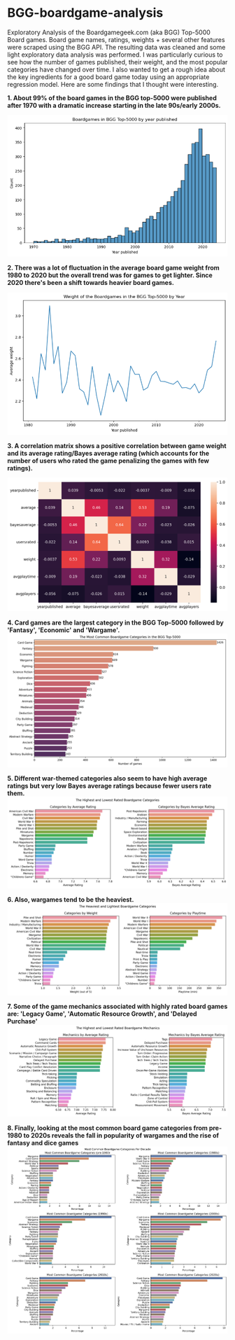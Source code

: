 # BGG-boardgame-analysis
Exploratory Analysis of the Boardgamegeek.com (aka BGG) Top-5000 Board games.
Board game names, ratings, weights + several other features were scraped using the BGG API. The resulting data was cleaned and some light exploratory data analysis was performed. I was particularly curious to see how the number of games published, their weight, and the most popular categories have changed over time. I also wanted to get a rough idea about the key ingredients for a good board game today using an appropriate regression model. Here are some findings that I thought were interesting.


**1. About 99% of the board games in the BGG top-5000 were published after 1970 with a dramatic increase starting in the late 90s/early 2000s.**

![Image 1](plots/bgg1.png)

**2. There was a lot of fluctuation in the average board game weight from 1980 to 2020 but the overall trend was for games to get lighter. Since 2020 there's been a shift towards heavier board games.**

![Image 2](plots/bgg2.png)

**3. A correlation matrix shows a positive correlation between game weight and its average rating/Bayes average rating (which accounts for the number of users who rated the game penalizing the games with few ratings).**

![Image 3](plots/bgg3.png)

**4. Card games are the largest category in the BGG Top-5000 followed by 'Fantasy', 'Economic' and 'Wargame'.**
![Image 4](plots/bgg4.png)

**5. Different war-themed categories also seem to have high average ratings but very low Bayes average ratings because fewer users rate them.**
![Image 5](plots/bgg5.png)

**6. Also, wargames tend to be the heaviest.**
![Image 6](plots/bgg6.png)

**7. Some of the game mechanics associated with highly rated board games are: 'Legacy Game', 'Automatic Resource Growth', and 'Delayed Purchase'**
![Image 7](plots/bgg7.png)

**8. Finally, looking at the most common board game categories from pre-1980 to 2020s reveals the fall in popularity of wargames and the rise of fantasy and dice games**
![Image 8](plots/bgg8.png)





